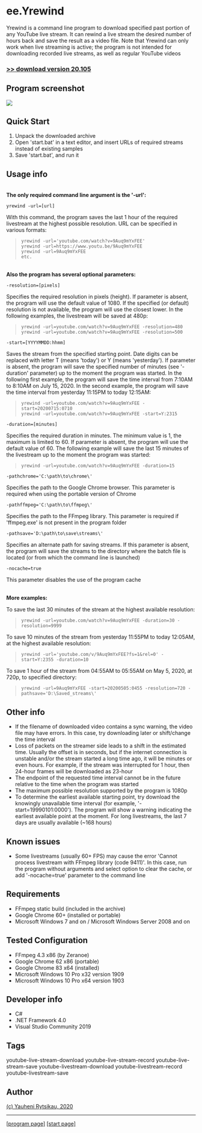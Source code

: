 # ee.Yrewind

Yrewind is a command line program to download specified past portion of any YouTube live stream. It can rewind a live stream the desired number of hours back and save the result as a video file. Note that Yrewind can only work when live streaming is active; the program is not intended for downloading recorded live streams, as well as regular YouTube videos

### [>> download version 20.105](https://github.com/rytsikau/ee.yrewind/raw/main/ee.yrewind_20.105.zip)



## Program screenshot

<img src='https://github.com/rytsikau/ee.yrewind/raw/main/screenshot.png'>



## Quick Start

1. Unpack the downloaded archive
2. Open 'start.bat' in a text editor, and insert URLs of required streams instead of existing samples
3. Save 'start.bat', and run it



## Usage info

<br>**The only required command line argument is the '-url':**

    yrewind -url=[url]

With this command, the program saves the last 1 hour of the required livestream at the highest possible resolution. URL can be specified in various formats:
>     yrewind -url='youtube.com/watch?v=9Auq9mYxFEE'
>     yrewind -url=https://www.youtu.be/9Auq9mYxFEE
>     yrewind -url=9Auq9mYxFEE
>     etc.



<br>**Also the program has several optional parameters:**

    -resolution=[pixels]

Specifies the required resolution in pixels (height). If parameter is absent, the program will use the default value of 1080. If the specified (or default) resolution is not available, the program will use the closest lower. In the following examples, the livestream will be saved at 480p:
>     yrewind -url=youtube.com/watch?v=9Auq9mYxFEE -resolution=480
>     yrewind -url=youtube.com/watch?v=9Auq9mYxFEE -resolution=500



    -start=[YYYYMMDD:hhmm]

Saves the stream from the specified starting point. Date digits can be replaced with letter T (means 'today') or Y (means 'yesterday'). If parameter is absent, the program will save the specified number of minutes (see '-duration' parameter) up to the moment the program was started. In the following first example, the program will save the time interval from 7:10AM to 8:10AM on July 15, 2020. In the second example, the program will save the time interval from yesterday 11:15PM to today 12:15AM:
>     yrewind -url=youtube.com/watch?v=9Auq9mYxFEE -start=20200715:0710
>     yrewind -url=youtube.com/watch?v=9Auq9mYxFEE -start=Y:2315



    -duration=[minutes]

Specifies the required duration in minutes. The minimum value is 1, the maximum is limited to 60. If parameter is absent, the program will use the default value of 60. The following example will save the last 15 minutes of the livestream up to the moment the program was started:
>     yrewind -url=youtube.com/watch?v=9Auq9mYxFEE -duration=15



    -pathchrome='C:\path\to\chrome\'

Specifies the path to the Google Chrome browser. This parameter is required when using the portable version of Chrome



    -pathffmpeg='C:\path\to\ffmpeg\'

Specifies the path to the FFmpeg library. This parameter is required if 'ffmpeg.exe' is not present in the program folder



    -pathsave='D:\path\to\save\streams\'

Specifies an alternate path for saving streams. If this parameter is absent, the program will save the streams to the directory where the batch file is located (or from which the command line is launched)



    -nocache=true

This parameter disables the use of the program cache



<br>**More examples:**

To save the last 30 minutes of the stream at the highest available resolution:
>     yrewind -url=youtube.com/watch?v=9Auq9mYxFEE -duration=30 -resolution=9999

To save 10 minutes of the stream from yesterday 11:55PM to today 12:05AM, at the highest available resolution:
>     yrewind -url='youtube.com/v/9Auq9mYxFEE?fs=1&rel=0' -start=Y:2355 -duration=10

To save 1 hour of the stream from 04:55AM to 05:55AM on May 5, 2020, at 720p, to specified directory:
>     yrewind -url=9Auq9mYxFEE -start=20200505:0455 -resolution=720 -pathsave='D:\Saved_streams\'



## Other info

* If the filename of downloaded video contains a sync warning, the video file may have errors. In this case, try downloading later or shift/change the time interval
* Loss of packets on the streamer side leads to a shift in the estimated time. Usually the offset is in seconds, but if the internet connection is unstable and/or the stream started a long time ago, it will be minutes or even hours. For example, if the stream was interrupted for 1 hour, then 24-hour frames will be downloaded as 23-hour
* The endpoint of the requested time interval cannot be in the future relative to the time when the program was started
* The maximum possible resolution supported by the program is 1080p
* To determine the earliest available starting point, try download the knowingly unavailable time interval (for example, '-start=19990101:0000'). The program will show a warning indicating the earliest available point at the moment. For long livestreams, the last 7 days are usually available (~168 hours)



## Known issues

* Some livestreams (usually 60+ FPS) may cause the error 'Cannot process livestream with FFmpeg library (code 9411)'. In this case, run the program without arguments and select option to clear the cache, or add '-nocache=true' parameter to the command line



## Requirements

* FFmpeg static build (included in the archive)
* Google Chrome 60+ (installed or portable)
* Microsoft Windows 7 and on / Microsoft Windows Server 2008 and on



## Tested Configuration

* FFmpeg 4.3 x86 (by Zeranoe)
* Google Chrome 62 x86 (portable)
* Google Chrome 83 x64 (installed)
* Microsoft Windows 10 Pro x32 version 1909
* Microsoft Windows 10 Pro x64 version 1903



## Developer info

* C#
* .NET Framework 4.0
* Visual Studio Community 2019



## Tags

youtube-live-stream-download youtube-live-stream-record youtube-live-stream-save youtube-livestream-download youtube-livestream-record youtube-livestream-save



## Author

[(c) Yauheni Rytsikau, 2020](mailto:y.rytsikau@gmail.com)

---
[[program page]](https://rytsikau.github.io/ee.Yrewind) [[start page]](https://rytsikau.github.io)
